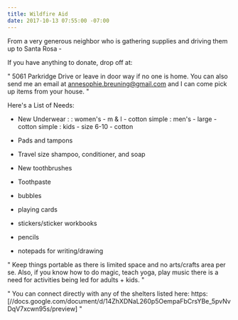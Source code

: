 ```yaml
---
title: Wildfire Aid
date: 2017-10-13 07:55:00 -07:00
---
```


From a very generous neighbor who is gathering supplies and driving them up to Santa Rosa - 

If you have anything to donate, drop off at:

"   5061 Parkridge Drive or leave in door way if no one is home. You can also send me an email at annesophie.breuning@gmail.com and I can come pick up items from your house.   "


Here's a List of Needs:

- New Underwear :
: women's - m & l - cotton simple
: men's - large - cotton simple
: kids - size 6-10 - cotton

- Pads and tampons
- Travel size shampoo, conditioner, and soap
- New toothbrushes
- Toothpaste
- bubbles
- playing cards
- stickers/sticker workbooks
- pencils
- notepads for writing/drawing

"  Keep things portable as there is limited space and no arts/crafts area per se. Also, if you know how to do magic, teach yoga, play music there is a need for activities being led for adults + kids.  "

"  You can connect directly with any of the shelters listed here: https:[//docs.google.com/document/d/14ZhXDNaL260p5OempaFbCrsYBe_5pvNvDqV7xcwn95s/preview]  "
 


